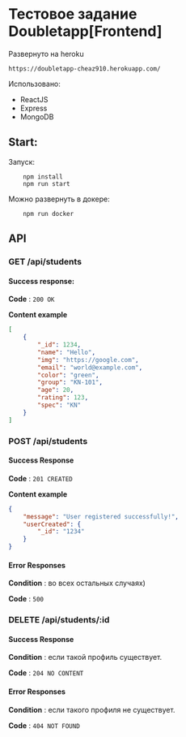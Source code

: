 # Тестовое задание Doubletapp[Frontend]
Развернуто на heroku

    https://doubletapp-cheaz910.herokuapp.com/
    
Использовано:
* ReactJS
* Express
* MongoDB
## Start:
Запуск:
```
    npm install
    npm run start
```
Можно развернуть в докере:
```
    npm run docker
```
## API
### GET /api/students
#### Success response:
**Code** : `200 OK`

**Content example**

```json
[
    {
        "_id": 1234,
        "name": "Hello",
        "img": "https://google.com",
        "email": "world@example.com",
        "color": "green",
        "group": "KN-101",
        "age": 20,
        "rating": 123,
        "spec": "KN"
    }
]
```

### POST /api/students
#### Success Response

**Code** : `201 CREATED`

**Content example**

```json
{
    "message": "User registered successfully!",
    "userCreated": {
        "_id": "1234"
    }
}
```
#### Error Responses

**Condition** : во всех остальных случаях)

**Code** : `500`

### DELETE /api/students/:id
#### Success Response

**Condition** : если такой профиль существует.

**Code** : `204 NO CONTENT`

#### Error Responses

**Condition** : если такого профиля не существует.

**Code** : `404 NOT FOUND`